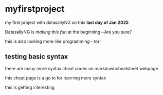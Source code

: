 # myfirstproject
my first project with datasallyNG on this **last day of Jan 2025**

DatasallyNG is *making this fun* at the beginning--Are you sure? 

this is also looking more like programming - tor!

## testing basic syntax
there are many more syntax cheat codes on markdowncheatsheet webpage

this cheat page is a go to for learning more syntax

this is getting interesting
